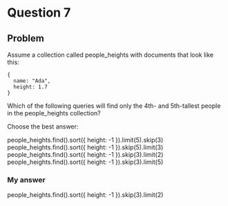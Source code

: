 # Question 7
## Problem
Assume a collection called people_heights with documents that look like this:

```
{
  name: "Ada",
  height: 1.7
}
```

Which of the following queries will find only the 4th- and 5th-tallest people in the people_heights collection?

Choose the best answer:

people_heights.find().sort({ height: -1 }).limit(5).skip(3)
people_heights.find().sort({ height: -1 }).skip(5).limit(3)
people_heights.find().sort({ height: -1 }).skip(3).limit(2)
people_heights.find().sort({ height: -1 }).skip(3).limit(5)

### My answer
people_heights.find().sort({ height: -1 }).skip(3).limit(2)